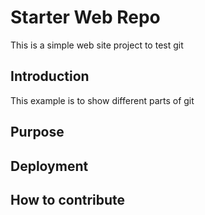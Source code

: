 # Starter Web Repo

This is a simple web site project to test git

## Introduction

This example is to show different parts of git

## Purpose

## Deployment

## How to contribute
